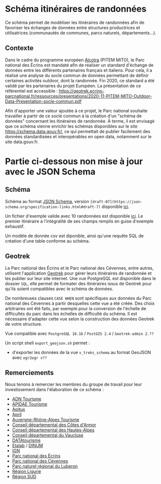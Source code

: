 <MenuSchema />

# Schéma itinéraires de randonnées

Ce schéma permet de modéliser les itinéraires de randonnées afin de favoriser les échanges de données entre structures productrices et utilisatrices (communautés de communes, parcs naturels, départements...).

## Contexte

Dans le cadre du programme européen [Alcotra](https://www.interreg-alcotra.eu/fr/decouvrir-alcotra/les-projets-finances/mito-modeles-integres-pour-le-tourisme-outdoor-dans-lespace) (PITEM MITO), le Parc national des Écrins est mandaté afin de réaliser un standard d'échange de données entre les différents partenaires français et italiens. Pour cela, il a réalisé une analyse du socle commun de données permettant de définir certaines activités outdoor, dont la randonnée. Fin 2020, ce standard a été validé par les partenaires du projet Européen. La présentation de ce référentiel est accessible : https://geotrek.ecrins-parcnational.fr/ressources/presentations/2020-11-PITEM-MITO-Outdoor-Data-Presentation-socle-commun.pdf

Afin d'apporter une valeur ajoutée à ce projet, le Parc national souhaite travailler à partir de ce socle commun à la création d'un "schéma de données" concernant les itinéraires de randonnée. À terme, il est envisagé que ce schéma vienne enrichir les schémas disponibles sur le site https://schema.data.gouv.fr/, ce qui permettait de publier facilement des données standardisées et interopérables en open data, notamment sur le site data.gouv.fr.

# Partie ci-dessous non mise à jour avec le JSON Schema

## Schéma

Schéma au format [JSON Schema](https://json-schema.org/), version `[draft-07](https://json-schema.org/specification-links.html#draft-7)` disponible [ici](https://github.com/PnX-SI/schema_randonnee/blob/master/schema.json).

Un fichier d'exemple valide avec 10 randonnées est disponible [ici](https://github.com/PnX-SI/schema_randonnee/blob/master/exemple-valide.csv). Le premier itinéraire a l'intégralité de ses champs remplis en guise d'exemple exhaustif.

Un modèle de donnée csv est diponible, ainsi qu'une requête SQL de création d'une table conforme au schéma.


## Geotrek

Le Parc national des Écrins et le Parc national des Cévennes, entre autres, utilisent l'application [Geotrek](https://github.com/GeotrekCE) pour gérer leurs itinéraires de randonnée et les publier sur leur site internet. Une vue PostgreSQL est disponible dans le dossier `SQL`, elle permet de formater des itinéraires issus de Geotrek pour qu'ils soient compatibles avec le schéma de données.

De nombreuses clauses `CASE WHEN` sont spécifiques aux données du Parc national des Cévennes à partir desquelles cette vue a été créée. Des choix arbitraires ont été faits, par exemple pour la conversion de l'échelle de difficultés du parc dans les échelles de difficulté du schéma. Il est nécessaire d'adapter cette vue selon la construction des données Geotrek de votre structure.

Vue compatible avec `PostgreSQL 10.16` / `PostGIS 2.4` / `Geotrek-admin 2.??`

Un script shell `export_geojson.sh` permet :

* d'exporter les données de la vue `v_treks_schema` au format GeoJSON avec `ogr2ogr v??`



## Remerciements

Nous tenons à remercier les membres du groupe de travail pour leur investissement dans l'élaboration de ce schéma :

* [ADN Tourisme](https://www.adn-tourisme.fr/)
* [APIDAE Tourisme](https://www.apidae-tourisme.com/)
* [Apitux](http://www.apitux.com/)
* [April](https://www.april.org/)
* [Auvergne-Rhône-Alpes Tourisme](https://www.auvergnerhonealpes-tourisme.com/)
* [Conseil départemental des Côtes d'Armor](https://cotesdarmor.fr/)
* [Conseil départemental des Hautes-Alpes](https://www.hautes-alpes.fr/)
* [Conseil départemental du Vaucluse](https://www.vaucluse.fr/)
* [DATAtourisme](https://www.datatourisme.gouv.fr/)
* [Etalab](https://www.etalab.gouv.fr/) / [DINUM](https://www.numerique.gouv.fr/)
* [IGN](https://www.ign.fr/)
* [Parc national des Écrins](https://www.ecrins-parcnational.fr/)
* [Parc national des Cévennes](https://www.cevennes-parcnational.fr/)
* [Parc naturel régional du Luberon](https://www.parcduluberon.fr/)
* [Région Ligurie](https://www.regione.liguria.it/)
* [Région SUD](https://www.maregionsud.fr/)
